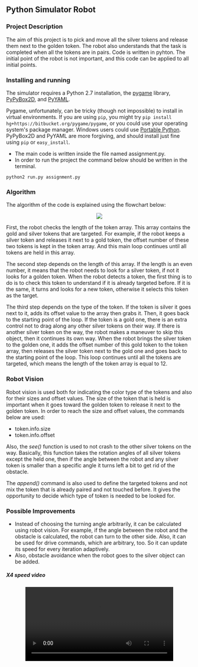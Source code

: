 ## Python Simulator Robot


### **Project Description** 

The aim of this project is to pick and move all the silver tokens and release them next to the golden token. The robot also understands that the task is completed when all the tokens are in pairs. Code is written in pyhton. The initial point of the robot is not important, and this code can be applied to all initial points. 



### **Installing and running**

The simulator requires a Python 2.7 installation, the [pygame](https://www.pygame.org/news) library, [PyPyBox2D](https://pypi.org/project/pypybox2d/2.1-r331/), and [PyYAML](https://pypi.org/project/PyYAML/).

Pygame, unfortunately, can be tricky (though not impossible) to install in virtual environments. If you are using ```pip```, you might try 
```pip install hg+https://bitbucket.org/pygame/pygame```, or you could use your operating system's package manager. Windows users could use [Portable Python](https://portablepython.com/). PyPyBox2D and PyYAML are more forgiving, and should install just fine using ```pip``` or ```easy_install```.

* The main code is written inside the file named assignment.py. 
* In order to run the project the command below should be written in the terminal.
```
python2 run.py assignment.py
```


### **Algorithm**

The algorithm of the code is explained using the flowchart below:

<p align="center">
  <img src="https://user-images.githubusercontent.com/51851879/199999145-ff04b822-7948-423d-b552-cf03cf22fec1.jpg">
</p>


First, the robot checks the length of the token array. This array contains the gold and silver tokens that are targeted. For example, if the robot keeps a silver token and releases it next to a gold token, the offset number of these two tokens is kept in the token array. And this main loop continues until all tokens are held in this array. 

The second step depends on the length of this array. If the length is an even number, it means that the robot needs to look for a silver token, if not it looks for a golden token. When the robot detects a token, the first thing is to do is to check this token to understand if it is already targeted before. If it is the same, it turns and looks for a new token, otherwise it selects this token as the target. 

The third step depends on the type of the token. If the token is silver it goes next to it, adds its offset value to the array then grabs it. Then, it goes back to the starting point of the loop. If the token is a gold one, there is an extra control not to drag along any other silver tokens on their way. If there is another silver token on the way, the robot makes a maneuver to skip this object, then it continues its own way. When the robot brings the silver token to the golden one, it adds the offset number of this gold token to the token array, then releases the silver token next to the gold one and goes back to the starting point of the loop. This loop continues until all the tokens are targeted, which means the length of the token array is equal to 12.

### **Robot Vision**

Robot vision is used both for indicating the color type of the tokens and also for their sizes and offset values. The size of the token that is held is important when it goes toward the golden token to release it next to the golden token. In order to reach the size and offset values, the commands below are used: 

* token.info.size 
* token.info.offset

Also, the *see()* function is used to not crash to the other silver tokens on the way. Basically, this function takes the rotation angles of all silver tokens except the held one, then if the angle between the robot and any silver token is smaller than a specific angle it turns left a bit to get rid of the obstacle.

The *append()* command is also used to define the targeted tokens and not mix the token that is already paired and not touched before. It gives the opportunity to decide which type of token is needed to be looked for. 

### **Possible Improvements**

* Instead of choosing the turning angle arbitrarily, it can be calculated using robot vision. For example, if the angle between the robot and the obstacle is calculated, the robot can turn to the other side. Also, it can be used for drive commands, which are arbitrary, too. So it can update its speed for every iteration adaptively.
* Also, obstacle avoidance when the robot goes to the silver object can be added. 


##### **X4 speed video**

<div align="center">
<video src="https://user-images.githubusercontent.com/51851879/200179212-cfd08772-8069-420a-a3cc-52b33b89f074.mp4" width=400/>
